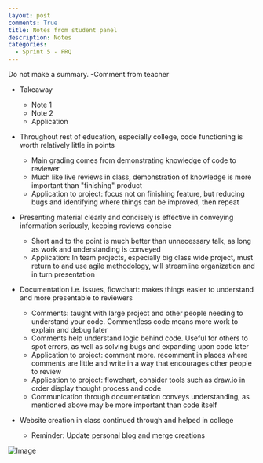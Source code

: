 ```yaml
---
layout: post
comments: True
title: Notes from student panel
description: Notes
categories:
  - Sprint 5 - FRQ
---
```



Do not make a summary. -Comment from teacher

 - Takeaway
    - Note 1
    - Note 2
    - Application

 - Throughout rest of education, especially college, code functioning is worth relatively little in points 
    - Main grading comes from demonstrating knowledge of code to reviewer
    - Much like live reviews in class, demonstration of knowledge is more important than "finishing" product
    - Application to project: focus not on finishing feature, but reducing bugs and identifying where things can be improved, then repeat
 - Presenting material clearly and concisely is effective in conveying information seriously, keeping reviews concise
    - Short and to the point is much better than unnecessary talk, as long as work and understanding is conveyed
    - Application: In team projects, especially big class wide project, must return to and use agile methodology, will streamline organization and in turn presentation

 - Documentation i.e. issues, flowchart: makes things easier to understand and more presentable to reviewers
    - Comments: taught with large project and other people needing to understand your code. Commentless code means more work to explain and debug later
    - Comments help understand logic behind code. Useful for others to spot errors, as well as solving bugs and expanding upon code later
    - Application to project: comment more. recomment in places where comments are little and write in a way that encourages other people to review
    - Application to project: flowchart, consider tools such as draw.io in order display thought process and code
    - Communication through documentation conveys understanding, as mentioned above may be more important than code itself
 - Website creation in class continued through and helped in college
    - Reminder: Update personal blog and merge creations

![Image](../../../images/IMG_1393.jpg)